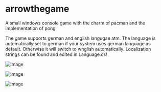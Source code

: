 # arrowthegame
A small windows console game with the charm of pacman and the implementation of pong

The game supports german and english langugae atm. The language is automatically set to german if your system uses german language as default. Otherwise it will switch to wnglish automatically.
Localization strings can be found and edited in Language.cs!

![image](https://github.com/Shibbooo/arrowthegame/assets/38923903/7eb2bfdb-846c-4829-919d-2601aaa6d636)

![image](https://github.com/Shibbooo/arrowthegame/assets/38923903/f335567e-671e-480d-a317-fc26d3eb4d31)

![image](https://github.com/Shibbooo/arrowthegame/assets/38923903/f016d807-3f1d-4673-aec9-05ae5967241e)
